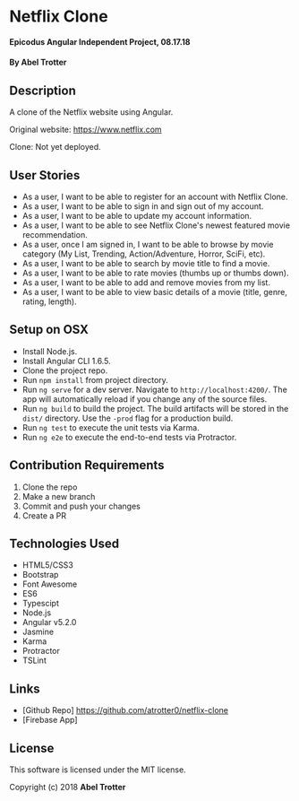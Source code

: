 # Netflix Clone

#### Epicodus Angular Independent Project, 08.17.18

#### By Abel Trotter

## Description

A clone of the Netflix website using Angular.

Original website: https://www.netflix.com

Clone: Not yet deployed.

## User Stories

* As a user, I want to be able to register for an account with Netflix Clone.
* As a user, I want to be able to sign in and sign out of my account.
* As a user, I want to be able to update my account information.
* As a user, I want to be able to see Netflix Clone's newest featured movie recommendation.
* As a user, once I am signed in, I want to be able to browse by movie category (My List, Trending, Action/Adventure, Horror, SciFi, etc).
* As a user, I want to be able to search by movie title to find a movie.
* As a user, I want to be able to rate movies (thumbs up or thumbs down).
* As a user, I want to be able to add and remove movies from my list.
* As a user, I want to be able to view basic details of a movie (title, genre, rating, length).

## Setup on OSX

* Install Node.js.
* Install Angular CLI 1.6.5.
* Clone the project repo.
* Run `npm install` from project directory.
* Run `ng serve` for a dev server. Navigate to `http://localhost:4200/`. The app will automatically reload if you change any of the source files.
* Run `ng build` to build the project. The build artifacts will be stored in the `dist/` directory. Use the `-prod` flag for a production build.
* Run `ng test` to execute the unit tests via Karma.
* Run `ng e2e` to execute the end-to-end tests via Protractor.

## Contribution Requirements

1. Clone the repo
1. Make a new branch
1. Commit and push your changes
1. Create a PR

## Technologies Used

* HTML5/CSS3
* Bootstrap
* Font Awesome
* ES6
* Typescipt
* Node.js
* Angular v5.2.0
* Jasmine
* Karma
* Protractor
* TSLint

## Links

* [Github Repo] https://github.com/atrotter0/netflix-clone
* [Firebase App] 

## License

This software is licensed under the MIT license.

Copyright (c) 2018 **Abel Trotter**
